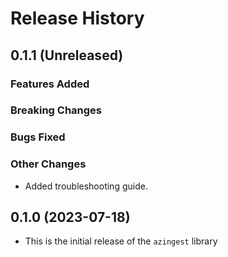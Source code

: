 # Release History

## 0.1.1 (Unreleased)

### Features Added

### Breaking Changes

### Bugs Fixed

### Other Changes
* Added troubleshooting guide.

## 0.1.0 (2023-07-18)
* This is the initial release of the `azingest` library

